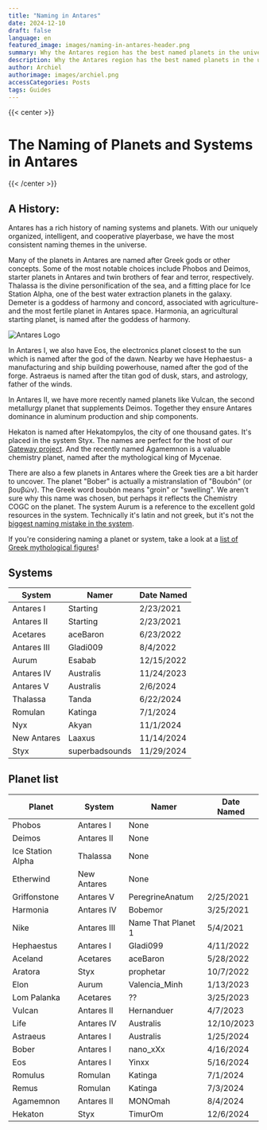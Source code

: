 ```yaml
---
title: "Naming in Antares"
date: 2024-12-10
draft: false
language: en
featured_image: images/naming-in-antares-header.png
summary: Why the Antares region has the best named planets in the universe
description: Why the Antares region has the best named planets in the universe
author: Archiel
authorimage: images/archiel.png
accessCategories: Posts
tags: Guides
---
```

{{< center >}}
# The Naming of Planets and Systems in Antares
{{< /center >}}

## A History:

Antares has a rich history of naming systems and planets. With our uniquely organized, intelligent, and cooperative playerbase, we have the most consistent naming themes in the universe.

Many of the planets in Antares are named after Greek gods or other concepts. Some of the most notable choices include Phobos and Deimos, starter planets in Antares and twin brothers of fear and terror, respectively. Thalassa is the divine personification of the sea, and a fitting place for Ice Station Alpha, one of the best water extraction planets in the galaxy. Demeter is a goddess of harmony and concord, associated with agriculture- and the most fertile planet in Antares space. Harmonia, an agricultural starting planet, is named after the goddess of harmony. 

![Antares Logo](/images/ANTLogo.png#floatright)

In Antares I, we also have Eos, the electronics planet closest to the sun which is named after the god of the dawn. Nearby we have Hephaestus- a manufacturing and ship building powerhouse, named after the god of the forge. Astraeus is named after the titan god of dusk, stars, and astrology, father of the winds.

In Antares II, we have more recently named planets like Vulcan, the second metallurgy planet that supplements Deimos. Together they ensure Antares dominance in aluminum production and ship components.

Hekaton is named after Hekatompylos, the city of one thousand gates. It's placed in the system Styx. The names are perfect for the host of our [Gateway project](/ADI-gateway-cooperative/). And the recently named Agamemnon is a valuable chemistry planet, named after the mythological king of Mycenae.

There are also a few planets in Antares where the Greek ties are a bit harder to uncover. The planet "Bober" is actually a mistranslation of "Boubón" (or βουβών). The Greek word boubón means "groin" or "swelling". We aren't sure why this name was chosen, but perhaps it reflects the Chemistry COGC on the planet. The system Aurum is a reference to the excellent gold resources in the system. Technically it's latin and not greek, but it's not the [biggest naming mistake in the system](https://handbook.apex.prosperousuniverse.com/lore/shortstories/elons_musk/index.html).

If you're considering naming a planet or system, take a look at a [list of Greek mythological figures](https://en.wikipedia.org/wiki/List_of_Greek_mythological_figures)!

## Systems

|System | Namer | Date Named |
|--------|--------|---------|
|Antares I|Starting|2/23/2021|
|Antares II|Starting|2/23/2021|
|Acetares|aceBaron|6/23/2022|
|Antares III|Gladi009|8/4/2022|
|Aurum|Esabab |12/15/2022|
|Antares IV|Australis|11/24/2023|
|Antares V|Australis|2/6/2024|
|Thalassa|Tanda|6/22/2024|
|Romulan|Katinga|7/1/2024|
|Nyx|Akyan|11/1/2024|
|New Antares|Laaxus|11/14/2024|
|Styx|superbadsounds|11/29/2024|

## Planet list

|Planet | System | Namer | Date Named |
|--------|--------|---------|---------|
|Phobos|Antares I|None||
|Deimos|Antares II|None||
|Ice Station Alpha|Thalassa|None||
|Etherwind|New Antares|None||
|Griffonstone|Antares V|PeregrineAnatum|2/25/2021|
|Harmonia|Antares IV|Bobemor|3/25/2021|
|Nike|Antares III|Name That Planet 1|5/4/2021|
|Hephaestus|Antares I|Gladi099|4/11/2022|
|Aceland|Acetares|aceBaron|5/28/2022|
|Aratora|Styx|prophetar|10/7/2022|
|Elon|Aurum|Valencia_Minh|1/13/2023|
|Lom Palanka|Acetares|??|3/25/2023|
|Vulcan|Antares II|Hernanduer|4/7/2023|
|Life|Antares IV|Australis|12/10/2023|
|Astraeus|Antares I|Australis|1/25/2024|
|Bober|Antares I|nano_xXx|4/16/2024|
|Eos|Antares I|Yinxx|5/16/2024|
|Romulus|Romulan|Katinga|7/1/2024|
|Remus|Romulan|Katinga|7/3/2024|
|Agamemnon|Antares II|MONOmah|8/4/2024|
|Hekaton|Styx|TimurOm|12/6/2024|
